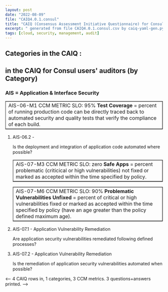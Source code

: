 ```yaml
---
layout: post
date: "2022-08-09"
file: "CAIQ4.0.1.consul"
title: "CAIQ (Consensus Assessment Initiative Questionnaire) for Consul users' auditors."
excerpt: " generated from file CAIQ4.0.1.consul.csv by caiq-yaml-gen.py"
tags: [cloud, security, management, audit]
---
```

## Categories in the CAIQ : 


##  in the CAIQ for Consul users' auditors (by Category)


<a name="AIS-"></a>

### AIS = Application & Interface Security
 


   <table border="1" cellpadding="4" cellspacing="0"><tr valign="top"><td><a name="AIS-06-M1"></a>AIS-06-M1 CCM METRIC SLO: 95% <strong>Test Coverage</strong> = percent of running production code can be directly traced back to automated security and quality tests that verify the compliance of each build.</td></tr></table>

1. <a name="AIS-06.2"></a>AIS-06.2 - 

   Is the deployment and integration of application code automated where possible?


   <table border="1" cellpadding="4" cellspacing="0"><tr valign="top"><td><a name="AIS-07-M3"></a>AIS-07-M3 CCM METRIC SLO: zero <strong>Safe Apps</strong> = percent problematic (criticical or high vulnerabilities) not fixed or marked as accepted within the time specified by policy.</td></tr></table>


   <table border="1" cellpadding="4" cellspacing="0"><tr valign="top"><td><a name="AIS-07-M6"></a>AIS-07-M6 CCM METRIC SLO: 90% <strong>Problematic Vulnerabilities Unfixed</strong> = percent of critical or high vulnerabilities fixed or marked as accepted within the time specified by policy (have an age greater than the policy defined maximum age).</td></tr></table>

2. <a name="AIS-07.1"></a>AIS-07.1 - Application Vulnerability Remediation

   Are application security vulnerabilities remediated following defined processes?

3. <a name="AIS-07.2"></a>AIS-07.2 - Application Vulnerability Remediation

   Is the remediation of application security vulnerabilities automated when possible?

<-- 4 CAIQ rows in, 1 categories, 3 CCM metrics. 3 questions+answers printed. -->